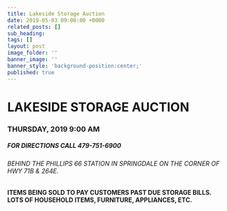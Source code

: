 ```yaml
---
title: Lakeside Storage Auction
date: 2019-05-03 09:00:00 +0000
related_posts: []
sub_heading:  
tags: []
layout: post
image_folder: ''
banner_image: ''
banner_style: 'background-position:center;'
published: true
---
```

# LAKESIDE STORAGE AUCTION
### THURSDAY, 2019 9:00 AM
##### FOR DIRECTIONS CALL 479-751-6900
###### BEHIND THE PHILLIPS 66 STATION IN SPRINGDALE ON THE CORNER OF HWY 71B & 264E.

#### ITEMS BEING SOLD TO PAY CUSTOMERS PAST DUE STORAGE BILLS. LOTS OF HOUSEHOLD ITEMS, FURNITURE, APPLIANCES, ETC.